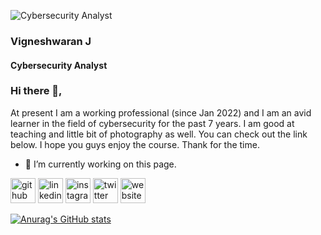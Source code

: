 
![Cybersecurity Analyst](https://pbs.twimg.com/profile_banners/2272987700/1635345114/600x200)

### Vigneshwaran J
#### Cybersecurity Analyst

### Hi there 👋,
At present I am a working professional (since Jan 2022) and I am an avid learner in the field of cybersecurity for the past 7 years.  I am good at teaching and little bit of photography as well. You can check out the link below. I hope you guys enjoy the course. Thank for the time.

- 🔭 I’m currently working on this page. 

<!--START_SECTION:badges-->

<!--END_SECTION:badges-->


[<img src='https://cdn.jsdelivr.net/npm/simple-icons@3.0.1/icons/github.svg' alt='github' height='40'>](https://github.com/vckie)  [<img src='https://cdn.jsdelivr.net/npm/simple-icons@3.0.1/icons/linkedin.svg' alt='linkedin' height='40'>](https://www.linkedin.com/in/vcky/)  [<img src='https://cdn.jsdelivr.net/npm/simple-icons@3.0.1/icons/instagram.svg' alt='instagram' height='40'>](https://www.instagram.com/vky.pic/)  [<img src='https://cdn.jsdelivr.net/npm/simple-icons@3.0.1/icons/twitter.svg' alt='twitter' height='40'>](https://twitter.com/vignsh01)  [<img src='https://cdn.jsdelivr.net/npm/simple-icons@3.0.1/icons/icloud.svg' alt='website' height='40'>](cybersec.plus)  


[![Anurag's GitHub stats](https://github-readme-stats.vercel.app/api?username=vckie)](https://github.com/anuraghazra/github-readme-stats)

